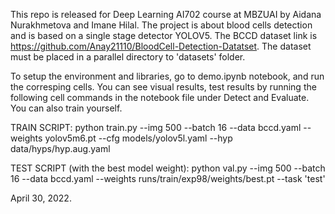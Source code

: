 This repo is released for Deep Learning AI702 course at MBZUAI by Aidana Nurakhmetova and Imane Hilal. The project is about blood cells detection and is based on a single stage detector YOLOV5. The BCCD dataset link is https://github.com/Anay21110/BloodCell-Detection-Datatset. The dataset must be placed in a parallel directory to 'datasets' folder.

To setup the environment and libraries, go to demo.ipynb notebook, and run the corresping cells. You can see visual results, test results by running the following cell commands in the notebook file under Detect and Evaluate. 
You can also train yourself.


TRAIN SCRIPT:
python train.py --img 500 --batch 16  --data bccd.yaml --weights yolov5m6.pt --cfg models/yolov5l.yaml --hyp data/hyps/hyp.aug.yaml


TEST SCRIPT (with the best model weight):
python val.py  --img 500 --batch 16 --data bccd.yaml --weights runs/train/exp98/weights/best.pt  --task 'test'


April 30, 2022. 
